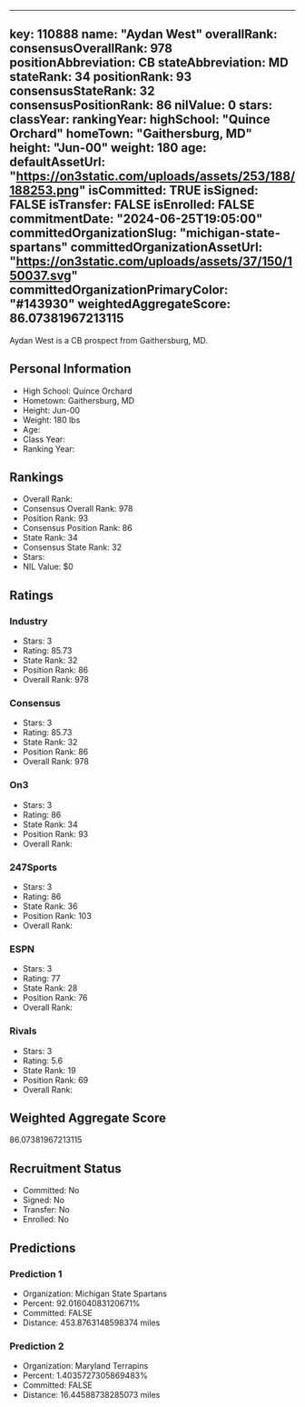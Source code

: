 ---
  key: 110888
  name: "Aydan West"
  overallRank: 
  consensusOverallRank: 978
  positionAbbreviation: CB
  stateAbbreviation: MD
  stateRank: 34
  positionRank: 93
  consensusStateRank: 32
  consensusPositionRank: 86
  nilValue: 0
  stars: 
  classYear: 
  rankingYear: 
  highSchool: "Quince Orchard"
  homeTown: "Gaithersburg, MD"
  height: "Jun-00"
  weight: 180
  age: 
  defaultAssetUrl: "https://on3static.com/uploads/assets/253/188/188253.png"
  isCommitted: TRUE
  isSigned: FALSE
  isTransfer: FALSE
  isEnrolled: FALSE
  commitmentDate: "2024-06-25T19:05:00"
  committedOrganizationSlug: "michigan-state-spartans"
  committedOrganizationAssetUrl: "https://on3static.com/uploads/assets/37/150/150037.svg"
  committedOrganizationPrimaryColor: "#143930"
  weightedAggregateScore: 86.07381967213115
  ---
  
  Aydan West is a CB prospect from Gaithersburg, MD.
  
  ## Personal Information
  - High School: Quince Orchard
  - Hometown: Gaithersburg, MD
  - Height: Jun-00
  - Weight: 180 lbs
  - Age: 
  - Class Year: 
  - Ranking Year: 
  
  ## Rankings
  - Overall Rank: 
  - Consensus Overall Rank: 978
  - Position Rank: 93
  - Consensus Position Rank: 86
  - State Rank: 34
  - Consensus State Rank: 32
  - Stars: 
  - NIL Value: $0
  
  ## Ratings
  
  ### Industry
  - Stars: 3
  - Rating: 85.73
  - State Rank: 32
  - Position Rank: 86
  - Overall Rank: 978
  
  ### Consensus
  - Stars: 3
  - Rating: 85.73
  - State Rank: 32
  - Position Rank: 86
  - Overall Rank: 978
  
  ### On3
  - Stars: 3
  - Rating: 86
  - State Rank: 34
  - Position Rank: 93
  - Overall Rank: 
  
  ### 247Sports
  - Stars: 3
  - Rating: 86
  - State Rank: 36
  - Position Rank: 103
  - Overall Rank: 
  
  ### ESPN
  - Stars: 3
  - Rating: 77
  - State Rank: 28
  - Position Rank: 76
  - Overall Rank: 
  
  ### Rivals
  - Stars: 3
  - Rating: 5.6
  - State Rank: 19
  - Position Rank: 69
  - Overall Rank: 
  
  ## Weighted Aggregate Score
  86.07381967213115
  
  ## Recruitment Status
  - Committed: No
  - Signed: No
  - Transfer: No
  - Enrolled: No
  
  
  
  ## Predictions
  
  ### Prediction 1
  - Organization: Michigan State Spartans
  - Percent: 92.01604083120671%
  - Committed: FALSE
  - Distance: 453.8763148598374 miles
  
  ### Prediction 2
  - Organization: Maryland Terrapins
  - Percent: 1.4035727305869483%
  - Committed: FALSE
  - Distance: 16.44588738285073 miles
  